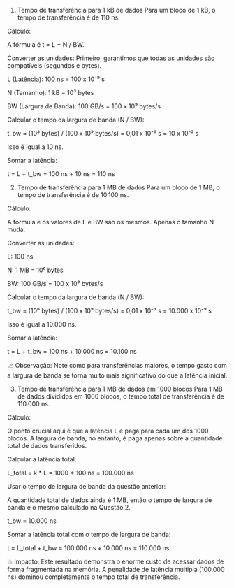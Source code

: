 1. Tempo de transferência para 1 kB de dados
Para um bloco de 1 kB, o tempo de transferência é de 110 ns.

Cálculo:

A fórmula é t = L + N / BW.

Converter as unidades: Primeiro, garantimos que todas as unidades são compatíveis (segundos e bytes).

L (Latência): 100 ns = 100 x 10⁻⁹ s

N (Tamanho): 1 kB = 10³ bytes

BW (Largura de Banda): 100 GB/s = 100 x 10⁹ bytes/s

Calcular o tempo da largura de banda (N / BW):

t_bw = (10³ bytes) / (100 x 10⁹ bytes/s) = 0,01 x 10⁻⁶ s = 10 x 10⁻⁹ s

Isso é igual a 10 ns.

Somar a latência:

t = L + t_bw = 100 ns + 10 ns = 110 ns

2. Tempo de transferência para 1 MB de dados
Para um bloco de 1 MB, o tempo de transferência é de 10.100 ns.

Cálculo:

A fórmula e os valores de L e BW são os mesmos. Apenas o tamanho N muda.

Converter as unidades:

L: 100 ns

N: 1 MB = 10⁶ bytes

BW: 100 GB/s = 100 x 10⁹ bytes/s

Calcular o tempo da largura de banda (N / BW):

t_bw = (10⁶ bytes) / (100 x 10⁹ bytes/s) = 0,01 x 10⁻³ s = 10.000 x 10⁻⁹ s

Isso é igual a 10.000 ns.

Somar a latência:

t = L + t_bw = 100 ns + 10.000 ns = 10.100 ns

📈 Observação: Note como para transferências maiores, o tempo gasto com a largura de banda se torna muito mais significativo do que a latência inicial.

3. Tempo de transferência para 1 MB de dados em 1000 blocos
Para 1 MB de dados divididos em 1000 blocos, o tempo total de transferência é de 110.000 ns.

Cálculo:

O ponto crucial aqui é que a latência L é paga para cada um dos 1000 blocos. A largura de banda, no entanto, é paga apenas sobre a quantidade total de dados transferidos.

Calcular a latência total:

L_total = k * L = 1000 * 100 ns = 100.000 ns

Usar o tempo de largura de banda da questão anterior:

A quantidade total de dados ainda é 1 MB, então o tempo de largura de banda é o mesmo calculado na Questão 2.

t_bw = 10.000 ns

Somar a latência total com o tempo de largura de banda:

t = L_total + t_bw = 100.000 ns + 10.000 ns = 110.000 ns

💥 Impacto: Este resultado demonstra o enorme custo de acessar dados de forma fragmentada na memória. A penalidade de latência múltipla (100.000 ns) dominou completamente o tempo total de transferência.